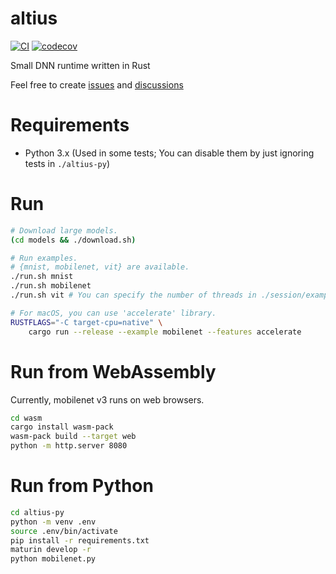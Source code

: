 # altius

[![CI](https://github.com/maekawatoshiki/altius/workflows/CI/badge.svg)](https://github.com/maekawatoshiki/altius/actions/workflows/ci.yml)
[![codecov](https://codecov.io/gh/maekawatoshiki/altius/branch/main/graph/badge.svg)](https://codecov.io/gh/maekawatoshiki/altius)

Small DNN runtime written in Rust

Feel free to create [issues](https://github.com/maekawatoshiki/altius/issues) and [discussions](https://github.com/maekawatoshiki/altius/discussions)

# Requirements

- Python 3.x (Used in some tests; You can disable them by just ignoring tests in `./altius-py`)

# Run

```sh
# Download large models.
(cd models && ./download.sh)

# Run examples.
# {mnist, mobilenet, vit} are available.
./run.sh mnist
./run.sh mobilenet
./run.sh vit # You can specify the number of threads in ./session/examples/vit.rs

# For macOS, you can use 'accelerate' library.
RUSTFLAGS="-C target-cpu=native" \
    cargo run --release --example mobilenet --features accelerate
```

# Run from WebAssembly

Currently, mobilenet v3 runs on web browsers.

```sh
cd wasm
cargo install wasm-pack
wasm-pack build --target web
python -m http.server 8080 
```

# Run from Python

```sh
cd altius-py
python -m venv .env
source .env/bin/activate
pip install -r requirements.txt
maturin develop -r
python mobilenet.py
```
